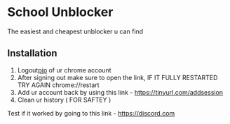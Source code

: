# School Unblocker
The easiest and cheapest unblocker u can find
## Installation


1. Logout[pip](https://setting.com) of ur chrome account
2. After signing out make sure to open the link, IF IT FULLY RESTARTED TRY AGAIN chrome://restart
3. Add ur account back by using this link - https://tinyurl.com/addsession
4. Clean ur history ( FOR SAFTEY )

Test if it worked by going to this link - https://discord.com
